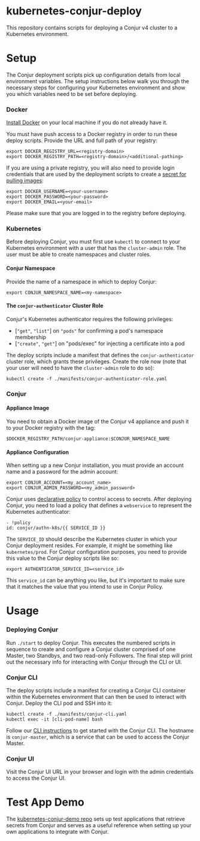 # kubernetes-conjur-deploy

This repository contains scripts for deploying a Conjur v4 cluster to a
Kubernetes environment.

# Setup

The Conjur deployment scripts pick up configuration details from local
environment variables. The setup instructions below walk you through the
necessary steps for configuring your Kubernetes environment and show you which
variables need to be set before deploying.

### Docker

[Install Docker](https://www.docker.com/get-docker) on your local machine if you
do not already have it.

You must have push access to a Docker registry in order to run these deploy
scripts. Provide the URL and full path of your registry:

```
export DOCKER_REGISTRY_URL=<registry-domain>
export DOCKER_REGISTRY_PATH=<registry-domain>/<additional-pathing>
```

If you are using a private registry, you will also need to provide login 
credentials that are used by the deployment scripts to create a [secret for
pulling images](https://kubernetes.io/docs/tasks/configure-pod-container/pull-image-private-registry/#create-a-secret-in-the-cluster-that-holds-your-authorization-token):

```
export DOCKER_USERNAME=<your-username>
export DOCKER_PASSWORD=<your-password>
export DOCKER_EMAIL=<your-email>
```

Please make sure that you are logged in to the registry before deploying.

### Kubernetes

Before deploying Conjur, you must first use `kubectl` to connect to your
Kubernetes environment with a user that has the `cluster-admin` role. The user
must be able to create namespaces and cluster roles.

#### Conjur Namespace

Provide the name of a namespace in which to deploy Conjur:

```
export CONJUR_NAMESPACE_NAME=<my-namespace>
```

#### The `conjur-authenticator` Cluster Role

Conjur's Kubernetes authenticator requires the following privileges:

- [`"get"`, `"list"`] on `"pods"` for confirming a pod's namespace membership
- [`"create"`, `"get"`] on "pods/exec" for injecting a certificate into a pod

The deploy scripts include a manifest that defines the `conjur-authenticator`
cluster role, which grants these privileges. Create the role now (note that
your user will need to have the `cluster-admin` role to do so):

```
kubectl create -f ./manifests/conjur-authenticator-role.yaml
```

### Conjur

#### Appliance Image

You need to obtain a Docker image of the Conjur v4 appliance and push it to your
Docker registry with the tag:

```
$DOCKER_REGISTRY_PATH/conjur-appliance:$CONJUR_NAMESPACE_NAME
```

#### Appliance Configuration

When setting up a new Conjur installation, you must provide an account name and
a password for the admin account:

```
export CONJUR_ACCOUNT=<my_account_name>
export CONJUR_ADMIN_PASSWORD=<my_admin_password>
```

Conjur uses [declarative policy](https://developer.conjur.net/policy) to control
access to secrets. After deploying Conjur, you need to load a policy that
defines a `webservice` to represent the Kubernetes authenticator:

```
- !policy
id: conjur/authn-k8s/{{ SERVICE_ID }}
```

The `SERVICE_ID` should describe the Kubernetes cluster in which your Conjur
deployment resides. For example, it might be something like `kubernetes/prod`.
For Conjur configuration purposes, you need to provide this value to the Conjur
deploy scripts like so:

```
export AUTHENTICATOR_SERVICE_ID=<service_id>
```

This `service_id` can be anything you like, but it's important to make sure
that it matches the value that you intend to use in Conjur Policy.

# Usage

### Deploying Conjur

Run `./start` to deploy Conjur. This executes the numbered scripts in sequence
to create and configure a Conjur cluster comprised of one Master, two Standbys,
and two read-only Followers. The final step will print out the necessary info
for interacting with Conjur through the CLI or UI.

### Conjur CLI

The deploy scripts include a manifest for creating a Conjur CLI container within
the Kubernetes environment that can then be used to interact with Conjur. Deploy
the CLI pod and SSH into it:

```
kubectl create -f ./manifests/conjur-cli.yaml
kubectl exec -it [cli-pod-name] bash
```

Follow our [CLI instructions](https://developer.conjur.net/cli#quickstart)
to get started with the Conjur CLI. The hostname is `conjur-master`, which is a
service that can be used to access the Conjur Master.

### Conjur UI

Visit the Conjur UI URL in your browser and login with the admin credentials to
access the Conjur UI.

# Test App Demo

The [kubernetes-conjur-demo repo](https://github.com/conjurdemos/kubernetes-conjur-demo)
sets up test applications that retrieve secrets from Conjur and serves as a
useful reference when setting up your own applications to integrate with Conjur.
